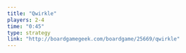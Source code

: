 ```yaml
---
title: "Qwirkle"
players: 2-4
time: "0:45"
type: strategy
link: "http://boardgamegeek.com/boardgame/25669/qwirkle"
---
```

